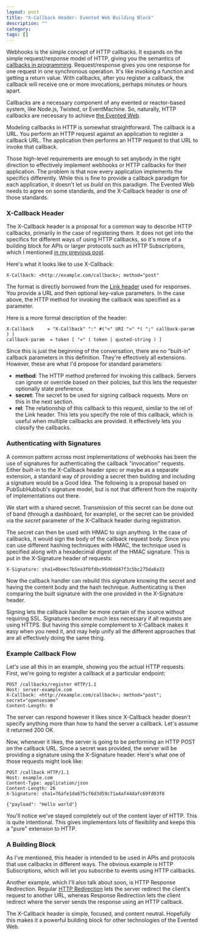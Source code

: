 ```yaml
---
layout: post
title: "X-Callback Header: Evented Web Building Block"
description: ""
category: 
tags: []
---
```

Webhooks is the simple concept of HTTP callbacks. It expands on the simple request/response model of HTTP, giving you the semantics of [callbacks in programming](http://j.mp/10EitT8). Request/response gives you one response for one request in one synchronous operation. It's like invoking a function and getting a return value. With callbacks, after you register a callback, the callback will receive one or more invocations, perhaps minutes or hours apart. 

Callbacks are a necessary component of any evented or reactor-based system, like Node.js, Twisted, or EventMachine. So, naturally, HTTP callbacks are necessary to achieve [the Evented Web](http://progrium.com/blog/2012/11/19/from-webhooks-to-the-evented-web/).

Modeling callbacks in HTTP is somewhat straightforward. The callback is a URL. You perform an HTTP request against an application to register a callback URL. The application then performs an HTTP request to that URL to invoke that callback. 

Those high-level requirements are enough to set anybody in the right direction to effectively implement webhooks or HTTP callbacks for their application. The problem is that now every application implements the specifics differently. While this is fine to provide a callback paradigm for each application, it doesn't let us *build* on this paradigm. The Evented Web needs to agree on some standards, and the X-Callback header is one of those standards.

### X-Callback Header

The X-Callback header is a proposal for a common way to describe HTTP callbacks, primarily in the case of registering them. It does not get into the specifics for different ways of using HTTP callbacks, so it's more of a building block for APIs or larger protocols such as HTTP Subscriptions, which I mentioned [in my previous post](http://progrium.com/blog/2012/11/19/from-webhooks-to-the-evented-web/).

Here's what it looks like to use X-Callback:

	X-Callback: <http://example.com/callback>; method="post"

The format is directly borrowed from the [Link header](http://www.w3.org/Protocols/9707-link-header.html) used for responses. You provide a URL and then optional key-value parameters. In the case above, the HTTP method for invoking the callback was specified as a parameter. 

Here is a more formal description of the header:

    X-Callback     = "X-Callback" ":" #("<" URI ">" *( ";" callback-param ) )
    callback-param  = token [ "=" ( token | quoted-string ) ]

Since this is just the beginning of the conversation, there are no "built-in" callback parameters in this definition. They're effectively all extensions. However, these are what I'd propose for standard parameters:

* __method__: The HTTP method preferred for invoking this callback. Servers can ignore or override based on their policies, but this lets the requester optionally state preference.
* __secret__: The secret to be used for signing callback requests. More on this in the next section.
* __rel__: The relationship of this callback to this request, similar to the rel of the Link header. This lets you specify the role of this callback, which is useful when multiple callbacks are provided. It effectively lets you classify the callbacks.

### Authenticating with Signatures

A common pattern across most implementations of webhooks has been the use of signatures for authenticating the callback "invocation" requests. Either built-in to the X-Callback header spec or maybe as a separate extension, a standard way of providing a secret then building and including a signature would be a Good Idea. The following is a proposal based on PubSubHubbub's signature model, but is not that different from the majority of implementations out there.

We start with a shared secret. Transmission of this secret can be done out of band (through a dashboard, for example), or the secret can be provided via the _secret_ parameter of the X-Callback header during registration. 

The secret can then be used with HMAC to sign anything. In the case of callbacks, it would sign the body of the callback request body. Since you can use different hashing techniques with HMAC, the technique used is specified along with a hexadecimal digest of the HMAC signature. This is put in the X-Signature header of requests:

	X-Signature: sha1=0beec7b5ea3f0fdbc95d0dd47f3c5bc275da8a33

Now the callback handler can rebuild this signature knowing the secret and having the content body and the hash technique. Authenticating is then comparing the built signature with the one provided in the X-Signature header. 

Signing lets the callback handler be more certain of the source without requiring SSL. Signatures become much less necessary if all requests are using HTTPS. But having this simple complement to X-Callback makes it easy when you need it, and may help unify all the different approaches that are all effectively doing the same thing.

### Example Callback Flow

Let's use all this in an example, showing you the actual HTTP requests. First, we're going to register a callback at a particular endpoint:

	POST /callbacks/register HTTP/1.1
	Host: server-example.com
	X-Callback: <http://example.com/callback>; method="post"; secret="opensesame"
	Content-Length: 0
	

The server can respond however it likes since X-Callback header doesn't specify anything more than how to hand the server a callback. Let's assume it returned 200 OK. 

Now, whenever it likes, the server is going to be performing an HTTP POST on the callback URL. Since a secret was provided, the server will be providing a signature using the X-Signature header. Here's what one of those requests might look like:

	POST /callback HTTP/1.1
	Host: example.com
	Content-Type: application/json
	Content-Length: 26
	X-Signature: sha1=76afe1da675cf6d3d59c71a4af44dafc69fd03f0

	{"payload": "Hello world"}

You'll notice we've stayed completely out of the content layer of HTTP. This is quite intentional. This gives implementors lots of flexibility and keeps this a "pure" extension to HTTP.

### A Building Block

As I've mentioned, this header is intended to be used in APIs and protocols that use callbacks in different ways. The obvious example is HTTP Subscriptions, which will let you subscribe to events using HTTP callbacks. 

Another example, which I'll also talk about soon, is HTTP Response Redirection. Regular [HTTP Redirection](http://en.wikipedia.org/wiki/URL_redirection#HTTP_status_codes_3xx) lets the server redirect the client's request to another URL, whereas Response Redirection lets the client redirect where the server sends the response using an HTTP callback.

The X-Callback header is simple, focused, and content neutral. Hopefully this makes it a powerful building block for other technologies of the Evented Web.
